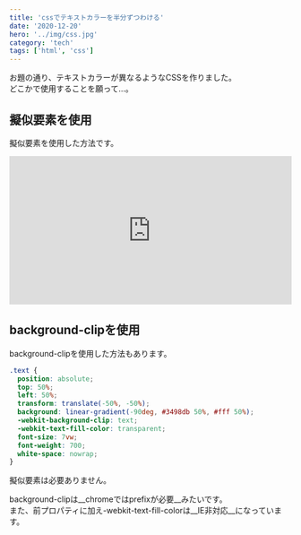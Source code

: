 ```yaml
---
title: 'cssでテキストカラーを半分ずつわける'
date: '2020-12-20'
hero: '../img/css.jpg'
category: 'tech'
tags: ['html', 'css']
---
```


お題の通り、テキストカラーが異なるようなCSSを作りました。  
どこかで使用することを願って...。

## 擬似要素を使用
擬似要素を使用した方法です。

<iframe height="265" style="width: 100%;" scrolling="no" title="text-color-split" src="https://codepen.io/g-logic24/embed/zYqLpxy?height=265&theme-id=light&default-tab=css,result" frameborder="no" loading="lazy" allowtransparency="true" allowfullscreen="true">
  See the Pen <a href='https://codepen.io/g-logic24/pen/zYqLpxy'>text-color-split</a> by iwata
  (<a href='https://codepen.io/g-logic24'>@g-logic24</a>) on <a href='https://codepen.io'>CodePen</a>.
</iframe>

## background-clipを使用
background-clipを使用した方法もあります。

```css
.text {
  position: absolute;
  top: 50%;
  left: 50%;
  transform: translate(-50%, -50%);
  background: linear-gradient(-90deg, #3498db 50%, #fff 50%);
  -webkit-background-clip: text;
  -webkit-text-fill-color: transparent;
  font-size: 7vw;
  font-weight: 700;
  white-space: nowrap;
}
```
擬似要素は必要ありません。

background-clipは__chromeではprefixが必要__みたいです。  
また、前プロパティに加え-webkit-text-fill-colorは__IE非対応__になっています。
